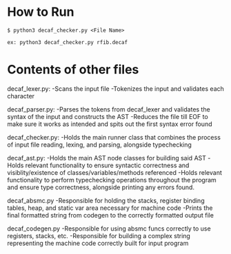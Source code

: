 # How to Run

```
$ python3 decaf_checker.py <File Name>

ex: python3 decaf_checker.py rfib.decaf       
```

# Contents of other files

decaf_lexer.py:
-Scans the input file
-Tokenizes the input and validates each character

decaf_parser.py:
-Parses the tokens from decaf_lexer and validates the syntax of the input and constructs the AST
-Reduces the file till EOF to make sure it works as intended and spits out the first syntax error found

decaf_checker.py:
-Holds the main runner class that combines the process of input file reading, lexing, and parsing, alongside typechecking

decaf_ast.py:
-Holds the main AST node classes for building said AST 
-Holds relevant functionality to ensure syntactic correctness and visiblity/existence of classes/variables/methods referenced
-Holds relevant functionality to perform typechecking operations throughout the program and ensure type correctness, alongside printing any errors found.

decaf_absmc.py
-Responsible for holding the stacks, register binding tables, heap, and static var area necessary for machine code
-Prints the final formatted string from codegen to the correctly formatted output file

decaf_codegen.py
-Responsible for using absmc funcs correctly to use registers, stacks, etc.
-Responsible for building a complex string representing the machine code correctly built for input program